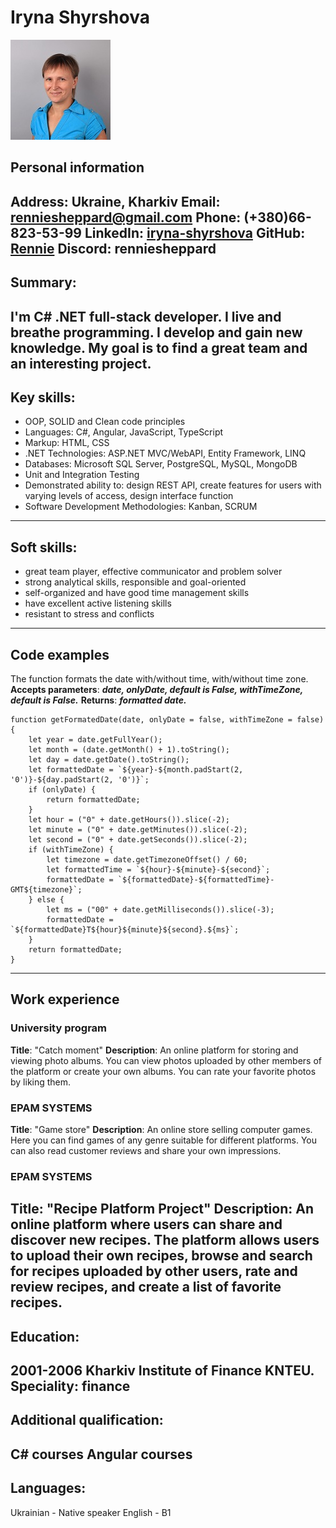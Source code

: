 # Iryna Shyrshova

![photo](/images/photo.jpg)

## Personal information
**Address**: Ukraine, Kharkiv 
**Email**: renniesheppard@gmail.com
**Phone**: (+380)66-823-53-99
**LinkedIn**: [iryna-shyrshova](https://www.linkedin.com/in/iryna-shyrshova-27968880) 
**GitHub**: [Rennie](https://github.com/IRIKA)
**Discord**: renniesheppard
---
## Summary: 
I'm C# .NET full-stack developer. I live and breathe programming. I develop and gain new knowledge. My goal is to find a great team and an interesting project.
---
## Key skills:
* OOP, SOLID and Clean code principles
* Languages: C#, Angular, JavaScript, TypeScript
* Markup: HTML, CSS
* .NET Technologies: ASP.NET MVC/WebAPI, Entity Framework, LINQ
* Databases: Microsoft SQL Server, PostgreSQL, MySQL, MongoDB
* Unit and Integration Testing
* Demonstrated ability to: design REST API, create features for users with varying levels of access, design interface function
* Software Development Methodologies: Kanban, SCRUM
---
## Soft skills:
* great team player, effective communicator and problem solver
* strong analytical skills, responsible and goal-oriented
* self-organized and have good time management skills
* have excellent active listening skills
* resistant to stress and conflicts
---
## Code examples
The function formats the date with/without time, with/without time zone.
**Accepts parameters**: ***date, onlyDate, default is False, withTimeZone, default is False.***
**Returns**: ***formatted date.***

```
function getFormatedDate(date, onlyDate = false, withTimeZone = false) {
    let year = date.getFullYear();
    let month = (date.getMonth() + 1).toString();
    let day = date.getDate().toString();
    let formattedDate = `${year}-${month.padStart(2, '0')}-${day.padStart(2, '0')}`;
    if (onlyDate) {
        return formattedDate;
    }
    let hour = ("0" + date.getHours()).slice(-2);
    let minute = ("0" + date.getMinutes()).slice(-2);
    let second = ("0" + date.getSeconds()).slice(-2);
    if (withTimeZone) {
        let timezone = date.getTimezoneOffset() / 60;
        let formattedTime = `${hour}-${minute}-${second}`;
        formattedDate = `${formattedDate}-${formattedTime}-GMT${timezone}`;
    } else {
        let ms = ("00" + date.getMilliseconds()).slice(-3);
        formattedDate = `${formattedDate}T${hour}${minute}${second}.${ms}`;
    }
    return formattedDate;
}
```
---
## Work experience

### University program
**Title**: "Catch moment"
**Description**: An online platform for storing and viewing photo albums. You can view photos uploaded by other members of the platform or create your own albums. You can rate your favorite photos by liking them.

### EPAM SYSTEMS
**Title**: "Game store"
**Description**: An online store selling computer games. Here you can find games of any genre suitable for different platforms. You can also read customer reviews and share your own impressions.

### EPAM SYSTEMS
**Title**: "Recipe Platform Project"
**Description**: An online platform where users can share and discover new recipes. The platform allows users to upload their own recipes, browse and search for recipes uploaded by other users, rate and review recipes, and create a list of favorite recipes.
---
## Education:
2001-2006 Kharkiv Institute of Finance KNTEU. Speciality: finance 
---
## Additional qualification: 
C# courses
Angular courses
---
## Languages:
Ukrainian - Native speaker
English - B1 
